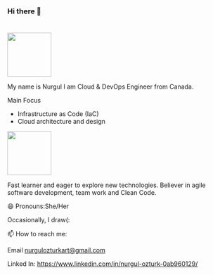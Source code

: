 ### Hi there 👋
#
##
###
####

<div id="header" align="left">
  <img src="https://media.giphy.com/media/PCOoQbrTHg4IKQo3tH/giphy.gif" width="100"/>
</div>

My name is Nurgul I am Cloud & DevOps Engineer from Canada.


  Main Focus 
* Infrastructure as Code (IaC)
* Cloud architecture and design


<div align="left">
  <img src="https://media.giphy.com/media/1p4FBifKiROmgzlbHl/giphy.gif" width="100"/>
</div>



Fast learner and eager to explore new technologies.
Believer in agile software development, team work and Clean Code.

😄 Pronouns:She/Her

Occasionally, I draw(:

📫 How to reach me:


Email nurgulozturkart@gmail.com

Linked In: https://www.linkedin.com/in/nurgul-ozturk-0ab960129/






